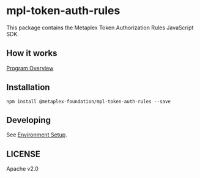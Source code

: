 # mpl-token-auth-rules

This package contains the Metaplex Token Authorization Rules JavaScript SDK.

## How it works

[Program Overview](https://github.com/metaplex-foundation/mpl-token-auth-rules/blob/main/README.md)

## Installation

```shell
npm install @metaplex-foundation/mpl-token-auth-rules --save
```

## Developing

See [Environment Setup](https://github.com/metaplex-foundation/mpl-token-auth-rules/blob/main/README.md#environment-setup).

## LICENSE

Apache v2.0
